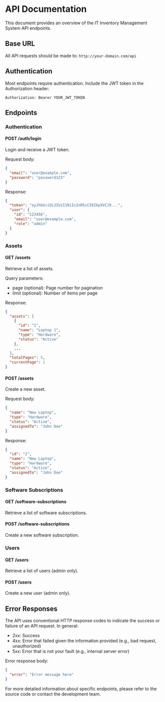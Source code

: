 # API Documentation

This document provides an overview of the IT Inventory Management System API endpoints.

## Base URL

All API requests should be made to: `http://your-domain.com/api`

## Authentication

Most endpoints require authentication. Include the JWT token in the Authorization header:

```
Authorization: Bearer YOUR_JWT_TOKEN
```

## Endpoints

### Authentication

#### POST /auth/login
Login and receive a JWT token.

Request body:
```json
{
  "email": "user@example.com",
  "password": "password123"
}
```

Response:
```json
{
  "token": "eyJhbGciOiJIUzI1NiIsInR5cCI6IkpXVCJ9...",
  "user": {
    "id": "123456",
    "email": "user@example.com",
    "role": "admin"
  }
}
```

### Assets

#### GET /assets
Retrieve a list of assets.

Query parameters:
- page (optional): Page number for pagination
- limit (optional): Number of items per page

Response:
```json
{
  "assets": [
    {
      "id": "1",
      "name": "Laptop 1",
      "type": "Hardware",
      "status": "Active"
    },
    ...
  ],
  "totalPages": 5,
  "currentPage": 1
}
```

#### POST /assets
Create a new asset.

Request body:
```json
{
  "name": "New Laptop",
  "type": "Hardware",
  "status": "Active",
  "assignedTo": "John Doe"
}
```

Response:
```json
{
  "id": "2",
  "name": "New Laptop",
  "type": "Hardware",
  "status": "Active",
  "assignedTo": "John Doe"
}
```

### Software Subscriptions

#### GET /software-subscriptions
Retrieve a list of software subscriptions.

#### POST /software-subscriptions
Create a new software subscription.

### Users

#### GET /users
Retrieve a list of users (admin only).

#### POST /users
Create a new user (admin only).

## Error Responses

The API uses conventional HTTP response codes to indicate the success or failure of an API request. In general:

- 2xx: Success
- 4xx: Error that failed given the information provided (e.g., bad request, unauthorized)
- 5xx: Error that is not your fault (e.g., internal server error)

Error response body:
```json
{
  "error": "Error message here"
}
```

For more detailed information about specific endpoints, please refer to the source code or contact the development team.
